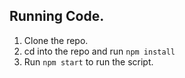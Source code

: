 ## Running Code. 

1. Clone the repo. 
2. cd into the repo and run `npm install`
3. Run `npm start` to run the script. 